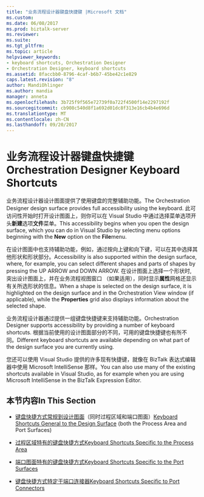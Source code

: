 ```yaml
---
title: "业务流程设计器键盘快捷键 |Microsoft 文档"
ms.custom: 
ms.date: 06/08/2017
ms.prod: biztalk-server
ms.reviewer: 
ms.suite: 
ms.tgt_pltfrm: 
ms.topic: article
helpviewer_keywords:
- keyboard shortcuts, Orchestration Designer
- Orchestration Designer, keyboard shortcuts
ms.assetid: 8faccbb0-8796-4caf-b6b7-45be42c1e829
caps.latest.revision: "8"
author: MandiOhlinger
ms.author: mandia
manager: anneta
ms.openlocfilehash: 3b725f9f565e72739f0a722f4500f14e2297192f
ms.sourcegitcommit: cb908c540d8f1a692d01dc8f313e16cb4b4e696d
ms.translationtype: MT
ms.contentlocale: zh-CN
ms.lasthandoff: 09/20/2017
---
```

# <a name="orchestration-designer-keyboard-shortcuts"></a><span data-ttu-id="bc904-102">业务流程设计器键盘快捷键</span><span class="sxs-lookup"><span data-stu-id="bc904-102">Orchestration Designer Keyboard Shortcuts</span></span>
<span data-ttu-id="bc904-103">业务流程设计器设计图面提供了使用键盘的完整辅助功能。</span><span class="sxs-lookup"><span data-stu-id="bc904-103">The Orchestration Designer design surface provides full accessibility using the keyboard.</span></span> <span data-ttu-id="bc904-104">此可访问性开始时打开设计图面上，则你可以在 Visual Studio 中通过选择菜单选项开头**新建**选项**文件**菜单。</span><span class="sxs-lookup"><span data-stu-id="bc904-104">This accessibility begins when you open the design surface, which you can do in Visual Studio by selecting menu options beginning with the **New** option on the **File**menu.</span></span>  
  
 <span data-ttu-id="bc904-105">在设计图面中也支持辅助功能，例如，通过按向上键和向下键，可以在其中选择其他形状和形状部分。</span><span class="sxs-lookup"><span data-stu-id="bc904-105">Accessibility is also supported within the design surface, where, for example, you can select different shapes and parts of shapes by pressing the UP ARROW and DOWN ARROW.</span></span> <span data-ttu-id="bc904-106">在设计图面上选择一个形状时, 突出设计图面上，并在业务流程视图窗口 （如果适用），同时显示**属性**网格还显示有关所选形状的信息。</span><span class="sxs-lookup"><span data-stu-id="bc904-106">When a shape is selected on the design surface, it is highlighted on the design surface and in the Orchestration View window (if applicable), while the **Properties** grid also displays information about the selected shape.</span></span>  
  
 <span data-ttu-id="bc904-107">业务流程设计器通过提供一组键盘快捷键来支持辅助功能。</span><span class="sxs-lookup"><span data-stu-id="bc904-107">Orchestration Designer supports accessibility by providing a number of keyboard shortcuts.</span></span> <span data-ttu-id="bc904-108">根据当前使用的设计图面部分的不同，可用的键盘快捷键也有所不同。</span><span class="sxs-lookup"><span data-stu-id="bc904-108">Different keyboard shortcuts are available depending on what part of the design surface you are currently using.</span></span>  
  
 <span data-ttu-id="bc904-109">您还可以使用 Visual Studio 提供的许多现有快捷键，就像在 BizTalk 表达式编辑器中使用 Microsoft IntelliSense 那样。</span><span class="sxs-lookup"><span data-stu-id="bc904-109">You can also use many of the existing shortcuts available in Visual Studio, as for example when you are using Microsoft IntelliSense in the BizTalk Expression Editor.</span></span>  
  
## <a name="in-this-section"></a><span data-ttu-id="bc904-110">本节内容</span><span class="sxs-lookup"><span data-stu-id="bc904-110">In This Section</span></span>  
  
-   <span data-ttu-id="bc904-111">[键盘快捷方式常规到设计图面](../core/keyboard-shortcuts-general-to-the-design-surface.md)（同时过程区域和端口图面）</span><span class="sxs-lookup"><span data-stu-id="bc904-111">[Keyboard Shortcuts General to the Design Surface](../core/keyboard-shortcuts-general-to-the-design-surface.md) (both the Process Area and Port Surfaces)</span></span>  
  
-   [<span data-ttu-id="bc904-112">过程区域特有的键盘快捷方式</span><span class="sxs-lookup"><span data-stu-id="bc904-112">Keyboard Shortcuts Specific to the Process Area</span></span>](../core/keyboard-shortcuts-specific-to-the-process-area.md)  
  
-   [<span data-ttu-id="bc904-113">端口图面特有的键盘快捷方式</span><span class="sxs-lookup"><span data-stu-id="bc904-113">Keyboard Shortcuts Specific to the Port Surfaces</span></span>](../core/keyboard-shortcuts-specific-to-the-port-surfaces.md)  
  
-   [<span data-ttu-id="bc904-114">键盘快捷方式特定于端口连接器</span><span class="sxs-lookup"><span data-stu-id="bc904-114">Keyboard Shortcuts Specific to Port Connectors</span></span>](../core/keyboard-shortcuts-specific-to-port-connectors.md)